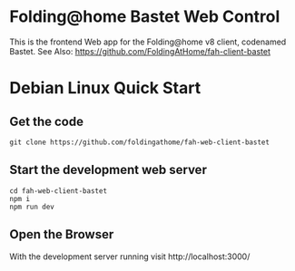 Folding@home Bastet Web Control
===============================

This is the frontend Web app for the Folding@home v8 client, codenamed Bastet.
See Also: https://github.com/FoldingAtHome/fah-client-bastet

# Debian Linux Quick Start

## Get the code

    git clone https://github.com/foldingathome/fah-web-client-bastet

## Start the development web server

    cd fah-web-client-bastet
    npm i
    npm run dev

## Open the Browser

With the development server running visit http://localhost:3000/
